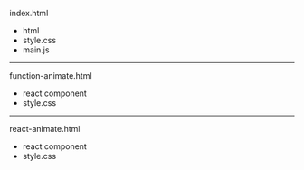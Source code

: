 index.html
- html
- style.css
- main.js

---

function-animate.html
- react component
- style.css

---

react-animate.html
- react component
- style.css